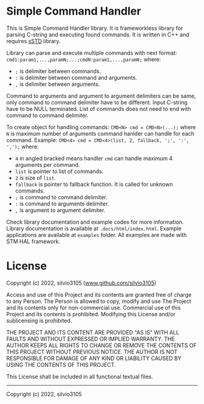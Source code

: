 
# Simple Command Handler

This is Simple Command Handler library. It is frameworkless library for parsing C-string and executing found commands. 
It is written in C++ and requires [sSTD](https://github.com/silvio3105/sSTD) library.

Library can parse and execute multiple commands with next format: `cmd1:param1,...,paramN;...;cmdN:param1,...,paramN;` where:

- `;` is delimiter between commands.
- `:` is delimiter between command and arguments.
- `,` is delimiter between arguments.

Command to arguments and argument to argument delimiters can be same, only command to command delimiter have to be different. Input C-string have to be NULL terminated. List of commands does not need to end with command to command delimiter.

To create object for handling commands: `CMD<N> cmd = CMD<N>(...);` where `N` is maximum number of arguments command hanlder can handle for each command.
Example: `CMD<4> cmd = CMD<4>(list, 2, fallback, ';', ':', ',');` where:

- `4` in angled bracked means handler `cmd` can handle maximum 4 arguments per command.
- `list` is pointer to list of commands.
- `2` is size of `list`.
- `fallback` is pointer to fallback function. It is called for unknown commands.
- `;` is command to command delimiter.
- `:` is command to arguments delimiter.
- `,` is argument to argument delimiter.

Check library documentation and example codes for more information.
Library documentation is available at `.docs/html/index.html`.
Example applications are available at `examples` folder. All examples are made with STM HAL framework.

# License

Copyright (c) 2022, silvio3105 (www.github.com/silvio3105)

Access and use of this Project and its contents are granted free of charge to any Person.
The Person is allowed to copy, modify and use The Project and its contents only for non-commercial use.
Commercial use of this Project and its contents is prohibited.
Modifying this License and/or sublicensing is prohibited.

THE PROJECT AND ITS CONTENT ARE PROVIDED "AS IS" WITH ALL FAULTS AND WITHOUT EXPRESSED OR IMPLIED WARRANTY.
THE AUTHOR KEEPS ALL RIGHTS TO CHANGE OR REMOVE THE CONTENTS OF THIS PROJECT WITHOUT PREVIOUS NOTICE.
THE AUTHOR IS NOT RESPONSIBLE FOR DAMAGE OF ANY KIND OR LIABILITY CAUSED BY USING THE CONTENTS OF THIS PROJECT.

This License shall be included in all functional textual files.

---

Copyright (c) 2022, silvio3105